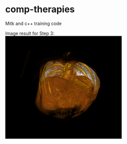 # comp-therapies

Mitk and c++ training code


Image result for Step 3:
![Step 3 Render result](https://github.com/RocioLO/comp-therapies/blob/master/images/3DRender.png)


